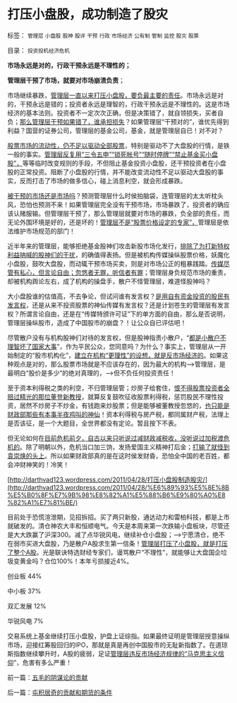 # 打压小盘股，成功制造了股灾

标签： `管理层` `小盘股` `股神` `股评` `干预` `行政` `市场经济` `公有制` `管制` `监控` `股灾` `股票` 

目录： `投资投机经济危机`



**市场永远是对的，行政干预永远是不理性的；**

**管理层干预了市场，就要对市场崩溃负责**；

市场继续暴跌，[管理层一直以来打压小盘股，要负最主要的责任](../../../2011/4/7/银行地产和ST的逆反投资.md)。市场永远是对的，干预永远是错的；投资者永远是理智的，行政干预永远是不理性的。这是市场经济的基本法则。投资者不一定次次正确，但是决策错了，就自领损失，买者自负；[那么管理层干预如果错了，谁承担损失](../../../2010/1/22/管理学向经济学靠拢“产权细分”.md)？如果管理层“干预对的”，谁优先得到利益？国营的证券公司，管理层的基金公司，基金，就是管理层自已！对不对？

[股票市场的流动性，仍不足以驱动全部股票](../../../2010/12/21/交换创造价值：流动性定律.md)，特别是驱动不了大盘股的行情，是铁一般的事实。[管理层反复用“三令五申”“锁死帐号”“随时停牌”“禁止基金买小盘股”，](../../../2011/3/29/散户禁飞区，基金大轰炸，蓝筹反对派.md)等等临时改变规则的手段，不但阻止基金投资小盘股，还干预投资者在小盘股的正常投资。阻断了小盘股的行情，并不能改变流动性不足以驱动大盘股的事实，反而打击了市场的做多信心，碰上消息利空，就会形成暴跌。

[被干预的市场还是市场吗](../../../2010/12/7/脑残救济税不合理.md)？预测管理层什么时侯拍脑袋，连管理层的太太听枕头风，恐怕也预测不来！如果管理层完全没有干预市场，市场暴跌了，投资者的确应该认赌服输。但管理层干预了，那么管理层就要对市场的暴跌，负全部的责任，而无论外围环境是好的，还是坏的！[管理层不是“股票价格设定的专家”，](../../../2010/9/14/股票市场价格陪审团！.md)管理层是依法维护市场规范的部门！

近半年来的管理层，能够拒绝基金股神们攻击新股市场化发行，[排除了为打新特权利益呐喊的股神们的干扰](../../../2010/10/26/新价市场价发行二级市场反而便宜了.md)，的确值得表扬。但是被机构传媒操纵股票价格，妖魔化小盘股，鼓吹大盘股，而动辄干预市场买卖，则是对市场公正的粗暴践踏。[传媒尽管有私心，但言论自由；忽悠者无罪，听信者有罪](../../../2011/3/2/什么是真相？预测未来对不对？.md)；管理层身负规范市场的重责，却被机构舆论左右，成了机构的操盘手，散户不怪管理层，难道怪股神吗？

大小盘股谁的估值高，不去争论，但试问谁有发言权？[是用自有资金投资的股民有发言权](../../../2007/8/26/散户投资是中国股市中最理性的投资者.md)，还是从来不投资股票的神仙传媒有发言权？还是计划苍生的管理层有发言权？所谓言论自由，还是在“传媒特颁许可证”下的单方面的自由，那么是否说明，管理层操纵股市，造成了中国股市的崩盘？！让公众自已评估吧！

尽管散户没有与机构股神们对待的发言权，但是股神指责小散户，“[都是小散户不理智坏了国家大事](../../../2009/4/5/传说中的“市场的不理性”.md)”，作为平民公众，您同意吗？为什么？事实上，管理层从一开始制定的“股市机构化”，[建立在机构“更理性”的设想，就是反市场经济的](../../../2011/4/25/“我的观点我作主”和理性主义的权威.md)。如果这种观点是对的，那么股票市场就是不应该存在的，因为最大的机构——>管理层，是最明白“股价是多少”的绝对真理的，——>但不负任何投资责任！

至于资本利得税之类的利空，不归管理层管；炒房子给套住，[恨不得股票投资者全赔过精光的那位董登新教授](../../../2009/12/10/专家教授嫌中国税收太轻，“向国际接轨”.md)，就算反复鼓吹征收股票利得税，惩罚股民不理性投资，居然不炒房子不炒金，有钱跑来炒股票；但是能够被董教授忽悠的，[也只能是财政部那些有本事半夜鸡叫的神仙](../../../2008/9/19/坚持价值投资就不要跟庄基金.md)！资本利得税与房产税，都同属财产税，法理上是否该征，是一个大题目，全世界都没有定论。暂且按下不表。

但无论如何在[目前危机前夕，自古以来只听说过减财政减税收，没听说过加税渡危机的](../../../2010/12/31/中国银行加盟美联储；减税收缩流动性.md)。除了明朝以外，危机当口加三饷，发扬爱国主义精神打后金；[打输了就怪到袁崇焕的头上](../../../2008/10/26/明朝必亡！冤杀袁崇焕，也只是小事一桩.md)。所以如果财政部真的是在这时侯发财昏，恐怕全中国的老百姓，都会冲财神笑的！冷笑！

[http://darthvad123.wordpress.com/2011/04/28/打压小盘股制造股灾/](http://darthvad123.wordpress.com/2011/04/28/%E6%89%93%E5%8E%8B%E5%B0%8F%E7%9B%98%E8%82%A1%E5%88%B6%E9%80%A0%E8%82%A1%E7%81%BE/)

目前处于恐慌渲泄期，见招拆招。买了两只新股，通达动力和雷柏科技，都是上市就破发的。清仓神农大丰和恒顺电气。今天是本周来第一次跌输小盘板块，尽管还是大大跌赢了沪深300。减了点华锐风电，继续补仓小盘股；——>宁愿清仓，绝不在弱市买进大盘股，乃是散户A股求生第一信条！[管理层打压了小盘股，就是打压了整个A股](../../../2011/4/25/“我的观点我作主”和理性主义的权威.md)。光是联诀特选财经专家们，谩骂散户“不理性”，就能够让大盘国企垃圾变黄金吗？仓位100%！本年亏损接近4%。

创业板 44%

中小板 37%

双汇发展 12%

华锐风电 7%



交易系统上基金继续打压小盘股，护盘上证综指。如果最终证明是管理层授意操纵市场，迎接红筹股回归的IPO，那就是真是再创中国股市的无耻新指数了。在道琼斯指数继续攀升时，A股的疲弱，足证[管理层违反市场经济规律的“马克思主义信仰](../../../2009/5/1/人定胜天？马列唯心信仰对客观规律干预冲动.md)”，危害有多么严重！

前一篇：[五毛的阴谋论的贡献](../../../2011/4/27/五毛的阴谋论的贡献.md)

后一篇：[屯积居奇的贡献和期货的条件](../../../2011/4/28/屯积居奇的贡献和期货的条件.md)